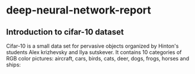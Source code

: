 # deep-neural-network-report
## Introduction to cifar-10 dataset

Cifar-10 is a small data set for pervasive objects organized by Hinton's students Alex krizhevsky and Ilya sutskever. It contains 10 categories of RGB color pictures: aircraft, cars, birds, cats, deer, dogs, frogs, horses and ships:
